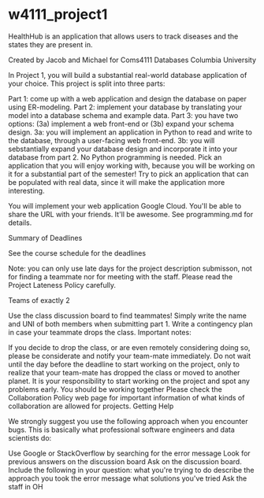 # w4111_project1

HealthHub is an application that allows users to track diseases and the states they are present in.

Created by Jacob and Michael for Coms4111 Databases Columbia University

In Project 1, you will build a substantial real-world database application of your choice. This project is split into three parts:

Part 1: come up with a web application and design the database on paper using ER-modeling.
Part 2: implement your database by translating your model into a database schema and example data.
Part 3: you have two options: (3a) implement a web front-end or (3b) expand your schema design.
3a: you will implement an application in Python to read and write to the database, through a user-facing web front-end.
3b: you will sebstantially expand your database design and incorporate it into your database from part 2. No Python programming is needed.
Pick an application that you will enjoy working with, because you will be working on it for a substantial part of the semester!
Try to pick an application that can be populated with real data, since it will make the application more interesting.

You will implement your web application Google Cloud. You'll be able to share the URL with your friends. It'll be awesome. See programming.md for details.

Summary of Deadlines

See the course schedule for the deadlines

Note: you can only use late days for the project description submisson, not for finding a teammate nor for meeting with the staff. Please read the Project Lateness Policy carefully.

Teams of exactly 2

Use the class discussion board to find teammates!
Simply write the name and UNI of both members when submitting part 1.
Write a contingency plan in case your teammate drops the class.
Important notes:

If you decide to drop the class, or are even remotely considering doing so, please be considerate and notify your team-mate immediately.
Do not wait until the day before the deadline to start working on the project, only to realize that your team-mate has dropped the class or moved to another planet. It is your responsibility to start working on the project and spot any problems early. You should be working together
Please check the Collaboration Policy web page for important information of what kinds of collaboration are allowed for projects.
Getting Help

We strongly suggest you use the following approach when you encounter bugs. This is basically what professional software engineers and data scientists do:

Use Google or StackOverflow by searching for the error message
Look for previous answers on the discussion board
Ask on the discussion board. Include the following in your question:
what you're trying to do
describe the approach you took
the error message
what solutions you've tried
Ask the staff in OH

